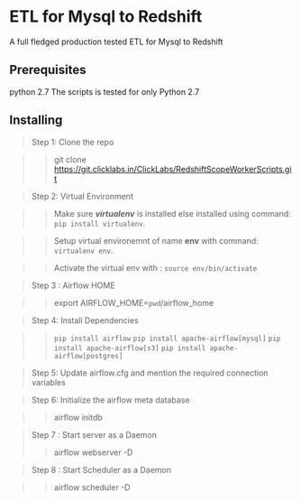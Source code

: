 # ETL for Mysql to Redshift

A full fledged production tested ETL for Mysql to Redshift

## Prerequisites
python 2.7
The scripts is tested for only Python 2.7

## Installing

> Step 1: Clone the repo

>> git clone https://git.clicklabs.in/ClickLabs/RedshiftScopeWorkerScripts.git

> Step 2: Virtual Environment

>>Make sure **_virtualenv_** is installed else installed using command: `pip install virtualenv`.

>>Setup virtual environemnt of name **env** with command: `virtualenv env`.

>>Activate the virtual env with : `source env/bin/activate`

> Step 3 : Airflow HOME

>> export AIRFLOW_HOME=`pwd`/airflow_home

> Step 4: Install Dependencies

>> `pip install airflow`
>> `pip install apache-airflow[mysql]`
>> `pip install apache-airflow[s3]`
>> `pip install apache-airflow[postgres]`

> Step 5: Update airflow.cfg and mention the required connection variables

> Step 6: Initialize the airflow meta database

>>  airflow initdb


> Step 7 : Start server as a Daemon
>>  airflow webserver -D

> Step 8 : Start Scheduler as a Daemon

>> airflow scheduler -D










